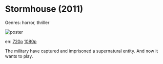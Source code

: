 # Stormhouse (2011)

Genres: horror, thriller

![poster](http://image.tmdb.org/t/p/w500/jU6BM81jinCtazGfvjRvxYU8nKB.jpg)

en:
  [720p](magnet:?xt=urn:btih:66B395F644CE52AE5E3317BE98515EB611AE3079&tr=udp://glotorrents.pw:6969/announce&tr=udp://tracker.opentrackr.org:1337/announce&tr=udp://torrent.gresille.org:80/announce&tr=udp://tracker.openbittorrent.com:80&tr=udp://tracker.coppersurfer.tk:6969&tr=udp://tracker.leechers-paradise.org:6969&tr=udp://p4p.arenabg.ch:1337&tr=udp://tracker.internetwarriors.net:1337)
  [1080p](magnet:?xt=urn:btih:1C30C4164D172417080FE77095BF83FB540C098E&tr=udp://glotorrents.pw:6969/announce&tr=udp://tracker.opentrackr.org:1337/announce&tr=udp://torrent.gresille.org:80/announce&tr=udp://tracker.openbittorrent.com:80&tr=udp://tracker.coppersurfer.tk:6969&tr=udp://tracker.leechers-paradise.org:6969&tr=udp://p4p.arenabg.ch:1337&tr=udp://tracker.internetwarriors.net:1337)
  


The military have captured and imprisoned a supernatural entity. And now it wants to play.